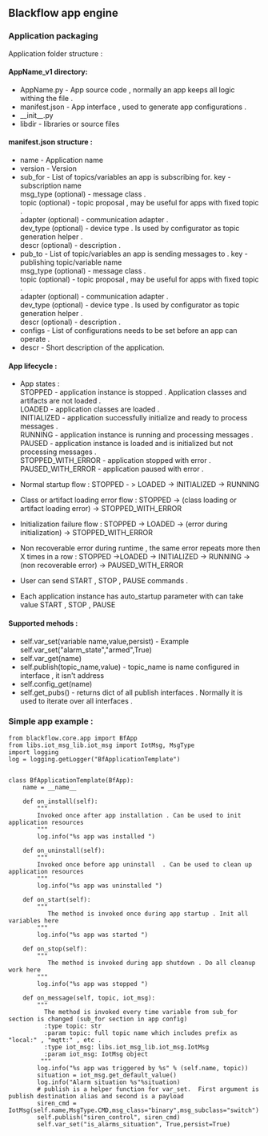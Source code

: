 ## Blackflow app engine

### Application packaging

Application folder structure :

#### AppName_v1 directory:
  
+ AppName.py - App source code , normally an app keeps all logic withing the file .  
+ manifest.json - App interface , used to generate app configurations .  
+ __init\_\_.py  
+ libdir - libraries or source files  


#### manifest.json structure :

+ name - Application name
+ version - Version
+ sub_for - List of topics/variables an app is subscribing for.
     key - subscription name  
     msg_type (optional) - message class .   
     topic    (optional) - topic proposal , may be useful for apps with fixed topic .  
     adapter  (optional) - communication adapter .  
     dev_type (optional) - device type . Is used by configurator as topic generation helper .  
     descr    (optional) - description .  
+ pub_to - List of topic/variables an app is sending messages to  .
     key - publishing topic/variable name  
     msg_type (optional) - message class .  
     topic    (optional) - topic proposal , may be useful for apps with fixed topic .  
     adapter  (optional) - communication adapter .  
     dev_type (optional) - device type . Is used by configurator as topic generation helper .  
     descr    (optional) - description .  
+ configs - List of configurations needs to be set before an app can operate .
+ descr - Short description of the application.

#### App lifecycle :

+ App states :     
     STOPPED - application instance is stopped . Application classes and artifacts are not loaded .    
     LOADED - application classes are loaded .     
     INITIALIZED - application successfully initialize and ready to process messages .   
     RUNNING - application instance is running and processing messages .    
     PAUSED - application instance is loaded and is initialized but not processing messages .     
     STOPPED_WITH_ERROR - application stopped with error .     
     PAUSED_WITH_ERROR - application paused with error .    
      
+ Normal startup flow : STOPPED - > LOADED -> INITIALIZED -> RUNNING
+ Class or artifact loading error flow : STOPPED -> (class loading or artifact loading error) -> STOPPED_WITH_ERROR
+ Initialization failure flow : STOPPED -> LOADED -> (error during initialization) -> STOPPED_WITH_ERROR
+ Non recoverable error during runtime , the same error repeats more then X times in a row : STOPPED ->LOADED -> INITIALIZED -> RUNNING -> (non recoverable error) -> PAUSED_WITH_ERROR
+ User can send START , STOP  , PAUSE commands .
+ Each application instance has auto_startup parameter with can take value START , STOP , PAUSE

#### Supported mehods :

+ self.var_set(variable name,value,persist) - Example self.var_set("alarm_state","armed",True)
+ self.var_get(name)
+ self.publish(topic_name,value) - topic_name is name configured in interface , it isn't address 
+ self.config_get(name)
+ self.get_pubs() - returns dict of all publish interfaces . Normally it is used to iterate over all interfaces .

### Simple app example : 

    from blackflow.core.app import BfApp
    from libs.iot_msg_lib.iot_msg import IotMsg, MsgType
    import logging
    log = logging.getLogger("BfApplicationTemplate")
    
    
    class BfApplicationTemplate(BfApp):
        name = __name__
    
        def on_install(self):
            """
            Invoked once after app installation . Can be used to init application resources
            """
            log.info("%s app was installed ")
    
        def on_uninstall(self):
            """
            Invoked once before app uninstall  . Can be used to clean up application resources
            """
            log.info("%s app was uninstalled ")
    
        def on_start(self):
            """
               The method is invoked once during app startup . Init all variables here
            """
            log.info("%s app was started ")
    
        def on_stop(self):
            """
               The method is invoked during app shutdown . Do all cleanup work here
            """
            log.info("%s app was stopped ")
    
        def on_message(self, topic, iot_msg):
            """
              The method is invoked every time variable from sub_for section is changed (sub_for section in app config)
              :type topic: str
              :param topic: full topic name which includes prefix as "local:" , "mqtt:" , etc .
              :type iot_msg: libs.iot_msg_lib.iot_msg.IotMsg
              :param iot_msg: IotMsg object
             """
            log.info("%s app was triggered by %s" % (self.name, topic))
            situation = iot_msg.get_default_value()
            log.info("Alarm situation %s"%situation)
            # publish is a helper function for var_set.  First argument is publish destination alias and second is a payload
            siren_cmd = IotMsg(self.name,MsgType.CMD,msg_class="binary",msg_subclass="switch")
            self.publish("siren_control", siren_cmd)
            self.var_set("is_alarms_situation", True,persist=True)



